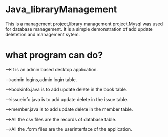 # Java_libraryManagement
This is a management project,library management project.Mysql was used for database management.
It is a simple demonstration of add update deletetion and management sytem.

# what program can do?
-->It is an admin based desktop application.

-->admin logins,admin login table.

-->bookinfo.java is to add update delete in the book table.

-->issueinfo.java is to add update delete in the issue table.

-->member.java is to add update delete in the member table.

-->All the csv files are the records of database table.

-->All the .form files are the userinterface of the application.
